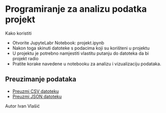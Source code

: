 # Programiranje za analizu podatka projekt

Kako koristiti
- Otvorite JupyteLabr Notebook: projekt.ipynb
- Nakon toga skinuti datoteke s podacima koji su korišteni u projektu
- U projektu je potrebno namjestiti vlastitu putanju do datoteka da bi projekt radio
- Pratite korake navedene u notebooku za analizu i vizualizaciju podataka.

## Preuzimanje podataka

- [Preuzmi CSV datoteku](zamjena_projekta/datoteka.csv)
- [Preuzmi JSON datoteku](zamjena_projekta/datoteka.json)


Autor
Ivan Vlašić
